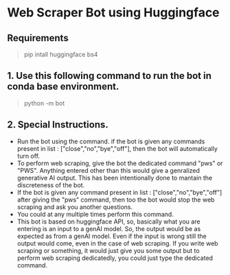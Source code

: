 # Web Scraper Bot using Huggingface

## Requirements

> pip intall huggingface bs4

## 1. Use this following command to run the bot in conda base environment.

> python -m bot

## 2. Special Instructions.
<ul>
<li>Run the bot using the command. if the bot is given any commands present in list : ["close","no","bye","off"], then the bot will automatically turn off.</li>

<li>To perform web scraping, give the bot the dedicated command "pws" or "PWS". Anything entered other than this would give a genralized generative AI output. This has been intentionally done to mantain the discreteness of the bot. </li>

<li>If the bot is given any command present in list : ["close","no","bye","off"] after giving the "pws" command, then too the bot would stop the web scraping and ask you another questions.</li>

<li>You could at any multiple times perform this command.</li>

<li>This bot is based on huggingface API, so, basically what you are entering is an input to a genAI model. So, the output would be as expected as from a genAI model. Even if the input is wrong still the output would come, even in the case of web scraping. If you write web scraping or something, it would just give you some output but to perform web scraping dedicatedly, you could just type the dedicated command.</li>
</ul>


